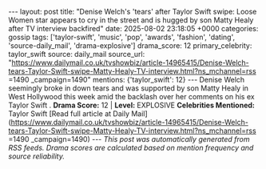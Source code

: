 --- layout: post title: "Denise Welch's 'tears' after Taylor Swift swipe: Loose Women star appears to cry in the street and is hugged by son Matty Healy after TV interview backfired" date: 2025-08-02 23:18:05 +0000 categories: gossip tags: ['taylor-swift', 'music', 'pop', 'awards', 'fashion', 'dating', 'source-daily_mail', 'drama-explosive'] drama_score: 12 primary_celebrity: taylor_swift source: daily_mail source_url: "https://www.dailymail.co.uk/tvshowbiz/article-14965415/Denise-Welch-tears-Taylor-Swift-swipe-Matty-Healy-TV-interview.html?ns_mchannel=rss =1490 _campaign=1490" mentions: {'taylor_swift': 12} --- Denise Welch seemingly broke in down tears and was supported by son Matty Healy in West Hollywood this week amid the backlash over her comments on his ex Taylor Swift . **Drama Score:** 12 | **Level:** EXPLOSIVE **Celebrities Mentioned:** Taylor Swift [Read full article at Daily Mail](https://www.dailymail.co.uk/tvshowbiz/article-14965415/Denise-Welch-tears-Taylor-Swift-swipe-Matty-Healy-TV-interview.html?ns_mchannel=rss =1490 _campaign=1490) --- *This post was automatically generated from RSS feeds. Drama scores are calculated based on mention frequency and source reliability.*